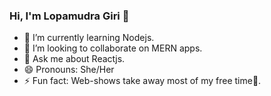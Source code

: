 ### Hi, I'm Lopamudra Giri 👋

- 🌱 I’m currently learning Nodejs.
- 👯 I’m looking to collaborate on MERN apps.
- 💬 Ask me about Reactjs.
- 😄 Pronouns: She/Her
- ⚡ Fun fact: Web-shows take away most of my free time🌚.

<!--- 📫 How to reach me: ...-->
<!--- 🤔 I’m looking for help with ...-->

<!--- 🔭 I’m currently working on Front ReactJS.-->
